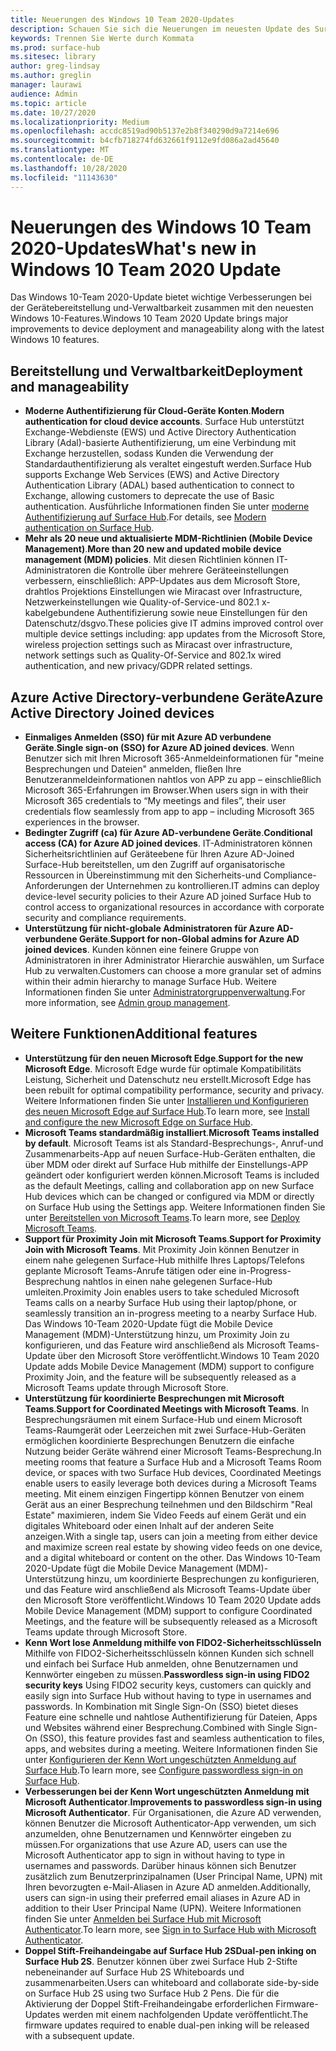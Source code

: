 ```yaml
---
title: Neuerungen des Windows 10 Team 2020-Updates
description: Schauen Sie sich die Neuerungen im neuesten Update des Surface Hub-Betriebssystems, Windows 10 Team 2020-Update, an.
keywords: Trennen Sie Werte durch Kommata
ms.prod: surface-hub
ms.sitesec: library
author: greg-lindsay
ms.author: greglin
manager: laurawi
audience: Admin
ms.topic: article
ms.date: 10/27/2020
ms.localizationpriority: Medium
ms.openlocfilehash: accdc8519ad90b5137e2b8f340290d9a7214e696
ms.sourcegitcommit: b4cfb718274fd632661f9112e9fd086a2ad45640
ms.translationtype: MT
ms.contentlocale: de-DE
ms.lasthandoff: 10/28/2020
ms.locfileid: "11143630"
---
```

# <span data-ttu-id="68aab-104">Neuerungen des Windows 10 Team 2020-Updates</span><span class="sxs-lookup"><span data-stu-id="68aab-104">What's new in Windows 10 Team 2020 Update</span></span>

<span data-ttu-id="68aab-105">Das Windows 10-Team 2020-Update bietet wichtige Verbesserungen bei der Gerätebereitstellung und-Verwaltbarkeit zusammen mit den neuesten Windows 10-Features.</span><span class="sxs-lookup"><span data-stu-id="68aab-105">Windows 10 Team 2020 Update brings major improvements to device deployment and manageability along with the latest Windows 10 features.</span></span>

##  <span data-ttu-id="68aab-106">Bereitstellung und Verwaltbarkeit</span><span class="sxs-lookup"><span data-stu-id="68aab-106">Deployment and manageability</span></span>

- <span data-ttu-id="68aab-107">**Moderne Authentifizierung für Cloud-Geräte Konten**.</span><span class="sxs-lookup"><span data-stu-id="68aab-107">**Modern authentication for cloud device accounts**.</span></span> <span data-ttu-id="68aab-108">Surface Hub unterstützt Exchange-Webdienste (EWS) und Active Directory Authentication Library (Adal)-basierte Authentifizierung, um eine Verbindung mit Exchange herzustellen, sodass Kunden die Verwendung der Standardauthentifizierung als veraltet eingestuft werden.</span><span class="sxs-lookup"><span data-stu-id="68aab-108">Surface Hub supports Exchange Web Services (EWS) and Active Directory Authentication Library (ADAL) based authentication to connect to Exchange, allowing customers to deprecate the use of Basic authentication.</span></span> <span data-ttu-id="68aab-109">Ausführliche Informationen finden Sie unter [moderne Authentifizierung auf Surface Hub](https://docs.microsoft.com/surface-hub/surface-hub-modern-auth).</span><span class="sxs-lookup"><span data-stu-id="68aab-109">For details, see [Modern authentication on Surface Hub](https://docs.microsoft.com/surface-hub/surface-hub-modern-auth).</span></span>
- <span data-ttu-id="68aab-110">**Mehr als 20 neue und aktualisierte MDM-Richtlinien (Mobile Device Management)**.</span><span class="sxs-lookup"><span data-stu-id="68aab-110">**More than 20 new and updated mobile device management (MDM) policies**.</span></span>      <span data-ttu-id="68aab-111">Mit diesen Richtlinien können IT-Administratoren die Kontrolle über mehrere Geräteeinstellungen verbessern, einschließlich: APP-Updates aus dem Microsoft Store, drahtlos Projektions Einstellungen wie Miracast over Infrastructure, Netzwerkeinstellungen wie Quality-of-Service-und 802.1 x-kabelgebundene Authentifizierung sowie neue Einstellungen für den Datenschutz/dsgvo.</span><span class="sxs-lookup"><span data-stu-id="68aab-111">These policies give IT admins improved control over multiple device settings including: app updates from the Microsoft Store, wireless projection settings such as Miracast over infrastructure, network settings such as Quality-Of-Service and 802.1x wired authentication, and new privacy/GDPR related settings.</span></span>

##  <span data-ttu-id="68aab-112">Azure Active Directory-verbundene Geräte</span><span class="sxs-lookup"><span data-stu-id="68aab-112">Azure Active Directory Joined devices</span></span>

- <span data-ttu-id="68aab-113">**Einmaliges Anmelden (SSO) für mit Azure AD verbundene Geräte**.</span><span class="sxs-lookup"><span data-stu-id="68aab-113">**Single sign-on (SSO) for Azure AD joined devices**.</span></span> <span data-ttu-id="68aab-114">Wenn Benutzer sich mit Ihren Microsoft 365-Anmeldeinformationen für "meine Besprechungen und Dateien" anmelden, fließen Ihre Benutzeranmeldeinformationen nahtlos von APP zu app – einschließlich Microsoft 365-Erfahrungen im Browser.</span><span class="sxs-lookup"><span data-stu-id="68aab-114">When users sign in with their Microsoft 365 credentials to “My meetings and files”, their user credentials flow seamlessly from app to app – including Microsoft 365 experiences in the browser.</span></span>
- <span data-ttu-id="68aab-115">**Bedingter Zugriff (ca) für Azure AD-verbundene Geräte**.</span><span class="sxs-lookup"><span data-stu-id="68aab-115">**Conditional access (CA) for Azure AD joined devices**.</span></span>       <span data-ttu-id="68aab-116">IT-Administratoren können Sicherheitsrichtlinien auf Geräteebene für Ihren Azure AD-Joined Surface-Hub bereitstellen, um den Zugriff auf organisatorische Ressourcen in Übereinstimmung mit den Sicherheits-und Compliance-Anforderungen der Unternehmen zu kontrollieren.</span><span class="sxs-lookup"><span data-stu-id="68aab-116">IT admins can deploy device-level security policies to their Azure AD joined Surface Hub to control access to organizational resources in accordance with corporate security and compliance requirements.</span></span>
- <span data-ttu-id="68aab-117">**Unterstützung für nicht-globale Administratoren für Azure AD-verbundene Geräte**.</span><span class="sxs-lookup"><span data-stu-id="68aab-117">**Support for non-Global admins for Azure AD joined devices**.</span></span>       <span data-ttu-id="68aab-118">Kunden können eine feinere Gruppe von Administratoren in ihrer Administrator Hierarchie auswählen, um Surface Hub zu verwalten.</span><span class="sxs-lookup"><span data-stu-id="68aab-118">Customers can choose a more granular set of admins within their admin hierarchy to manage Surface Hub.</span></span> <span data-ttu-id="68aab-119">Weitere Informationen finden Sie unter [Administratorgruppenverwaltung](https://docs.microsoft.com/surface-hub/admin-group-management-for-surface-hub).</span><span class="sxs-lookup"><span data-stu-id="68aab-119">For more information, see [Admin group management](https://docs.microsoft.com/surface-hub/admin-group-management-for-surface-hub).</span></span>


## <span data-ttu-id="68aab-120">Weitere Funktionen</span><span class="sxs-lookup"><span data-stu-id="68aab-120">Additional features</span></span>


- <span data-ttu-id="68aab-121">**Unterstützung für den neuen Microsoft Edge**.</span><span class="sxs-lookup"><span data-stu-id="68aab-121">**Support for the new Microsoft Edge**.</span></span> <span data-ttu-id="68aab-122">Microsoft Edge wurde für optimale Kompatibilitäts Leistung, Sicherheit und Datenschutz neu erstellt.</span><span class="sxs-lookup"><span data-stu-id="68aab-122">Microsoft Edge has been rebuilt for optimal compatibility performance, security and privacy.</span></span> <span data-ttu-id="68aab-123">Weitere Informationen finden Sie unter [Installieren und Konfigurieren des neuen Microsoft Edge auf Surface Hub](https://docs.microsoft.com/surface-hub/surface-hub-install-chromium-edge).</span><span class="sxs-lookup"><span data-stu-id="68aab-123">To learn more, see [Install and configure the new Microsoft Edge on Surface Hub](https://docs.microsoft.com/surface-hub/surface-hub-install-chromium-edge).</span></span>
- <span data-ttu-id="68aab-124">**Microsoft Teams standardmäßig installiert**.</span><span class="sxs-lookup"><span data-stu-id="68aab-124">**Microsoft Teams installed by default**.</span></span>        <span data-ttu-id="68aab-125">Microsoft Teams ist als Standard-Besprechungs-, Anruf-und Zusammenarbeits-App auf neuen Surface-Hub-Geräten enthalten, die über MDM oder direkt auf Surface Hub mithilfe der Einstellungs-APP geändert oder konfiguriert werden können.</span><span class="sxs-lookup"><span data-stu-id="68aab-125">Microsoft Teams is included as the default Meetings, calling and collaboration app on new Surface Hub devices which can be changed or configured via MDM or directly on Surface Hub using the Settings app.</span></span> <span data-ttu-id="68aab-126">Weitere Informationen finden Sie unter [Bereitstellen von Microsoft Teams](https://docs.microsoft.com/MicrosoftTeams/teams-surface-hub).</span><span class="sxs-lookup"><span data-stu-id="68aab-126">To learn more, see [Deploy Microsoft Teams](https://docs.microsoft.com/MicrosoftTeams/teams-surface-hub).</span></span>
- <span data-ttu-id="68aab-127">**Support für Proximity Join mit Microsoft Teams**.</span><span class="sxs-lookup"><span data-stu-id="68aab-127">**Support for Proximity Join with Microsoft Teams**.</span></span>  <span data-ttu-id="68aab-128">Mit Proximity Join können Benutzer in einem nahe gelegenen Surface-Hub mithilfe Ihres Laptops/Telefons geplante Microsoft Teams-Anrufe tätigen oder eine in-Progress-Besprechung nahtlos in einen nahe gelegenen Surface-Hub umleiten.</span><span class="sxs-lookup"><span data-stu-id="68aab-128">Proximity Join enables users to take scheduled Microsoft Teams calls on a nearby Surface Hub using their laptop/phone, or seamlessly transition an in-progress meeting to a nearby Surface Hub.</span></span> <span data-ttu-id="68aab-129">Das Windows 10-Team 2020-Update fügt die Mobile Device Management (MDM)-Unterstützung hinzu, um Proximity Join zu konfigurieren, und das Feature wird anschließend als Microsoft Teams-Update über den Microsoft Store veröffentlicht.</span><span class="sxs-lookup"><span data-stu-id="68aab-129">Windows 10 Team 2020 Update adds Mobile Device Management (MDM) support to configure Proximity Join, and the feature will be subsequently released as a Microsoft Teams update through Microsoft Store.</span></span>
- <span data-ttu-id="68aab-130">**Unterstützung für koordinierte Besprechungen mit Microsoft Teams**.</span><span class="sxs-lookup"><span data-stu-id="68aab-130">**Support for Coordinated Meetings with Microsoft Teams**.</span></span> <span data-ttu-id="68aab-131">In Besprechungsräumen mit einem Surface-Hub und einem Microsoft Teams-Raumgerät oder Leerzeichen mit zwei Surface-Hub-Geräten ermöglichen koordinierte Besprechungen Benutzern die einfache Nutzung beider Geräte während einer Microsoft Teams-Besprechung.</span><span class="sxs-lookup"><span data-stu-id="68aab-131">In meeting rooms that feature a Surface Hub and a Microsoft Teams Room device, or spaces with two Surface Hub devices, Coordinated Meetings enable users to easily leverage both devices during a Microsoft Teams meeting.</span></span> <span data-ttu-id="68aab-132">Mit einem einzigen Fingertipp können Benutzer von einem Gerät aus an einer Besprechung teilnehmen und den Bildschirm "Real Estate" maximieren, indem Sie Video Feeds auf einem Gerät und ein digitales Whiteboard oder einen Inhalt auf der anderen Seite anzeigen.</span><span class="sxs-lookup"><span data-stu-id="68aab-132">With a single tap, users can join a meeting from either device and maximize screen real estate by showing video feeds on one device, and a digital whiteboard or content on the other.</span></span> <span data-ttu-id="68aab-133">Das Windows 10-Team 2020-Update fügt die Mobile Device Management (MDM)-Unterstützung hinzu, um koordinierte Besprechungen zu konfigurieren, und das Feature wird anschließend als Microsoft Teams-Update über den Microsoft Store veröffentlicht.</span><span class="sxs-lookup"><span data-stu-id="68aab-133">Windows 10 Team 2020 Update adds Mobile Device Management (MDM) support to configure Coordinated Meetings, and the feature will be subsequently released as a Microsoft Teams update through Microsoft Store.</span></span>
- <span data-ttu-id="68aab-134">**Kenn Wort lose Anmeldung mithilfe von FIDO2-Sicherheitsschlüsseln**     Mithilfe von FIDO2-Sicherheitsschlüsseln können Kunden sich schnell und einfach bei Surface Hub anmelden, ohne Benutzernamen und Kennwörter eingeben zu müssen.</span><span class="sxs-lookup"><span data-stu-id="68aab-134">**Passwordless sign-in using FIDO2 security keys**     Using FIDO2 security keys, customers can quickly and easily sign into Surface Hub without having to type in usernames and passwords.</span></span> <span data-ttu-id="68aab-135">In Kombination mit Single Sign-On (SSO) bietet dieses Feature eine schnelle und nahtlose Authentifizierung für Dateien, Apps und Websites während einer Besprechung.</span><span class="sxs-lookup"><span data-stu-id="68aab-135">Combined with Single Sign-On (SSO), this feature provides fast and seamless authentication to files, apps, and websites during a meeting.</span></span> <span data-ttu-id="68aab-136">Weitere Informationen finden Sie unter [Konfigurieren der Kenn Wort ungeschützten Anmeldung auf Surface Hub](https://docs.microsoft.com/surface-hub/surface-hub-2s-phone-authenticate).</span><span class="sxs-lookup"><span data-stu-id="68aab-136">To learn more, see [Configure passwordless sign-in on Surface Hub](https://docs.microsoft.com/surface-hub/surface-hub-2s-phone-authenticate).</span></span>
- <span data-ttu-id="68aab-137">**Verbesserungen bei der Kenn Wort ungeschützten Anmeldung mit Microsoft Authenticator**.</span><span class="sxs-lookup"><span data-stu-id="68aab-137">**Improvements to passwordless sign-in using Microsoft Authenticator**.</span></span>  <span data-ttu-id="68aab-138">Für Organisationen, die Azure AD verwenden, können Benutzer die Microsoft Authenticator-App verwenden, um sich anzumelden, ohne Benutzernamen und Kennwörter eingeben zu müssen.</span><span class="sxs-lookup"><span data-stu-id="68aab-138">For organizations that use Azure AD, users can use the Microsoft Authenticator app to sign in without having to type in usernames and passwords.</span></span> <span data-ttu-id="68aab-139">Darüber hinaus können sich Benutzer zusätzlich zum Benutzerprinzipalnamen (User Principal Name, UPN) mit Ihren bevorzugten e-Mail-Aliasen in Azure AD anmelden.</span><span class="sxs-lookup"><span data-stu-id="68aab-139">Additionally, users can sign-in using their preferred email aliases in Azure AD in addition to their User Principal Name (UPN).</span></span> <span data-ttu-id="68aab-140">Weitere Informationen finden Sie unter [Anmelden bei Surface Hub mit Microsoft Authenticator](https://docs.microsoft.com/surface-hub/surface-hub-authenticator-app).</span><span class="sxs-lookup"><span data-stu-id="68aab-140">To learn more, see [Sign in to Surface Hub with Microsoft Authenticator](https://docs.microsoft.com/surface-hub/surface-hub-authenticator-app).</span></span>
- <span data-ttu-id="68aab-141">**Doppel Stift-Freihandeingabe auf Surface Hub 2S**</span><span class="sxs-lookup"><span data-stu-id="68aab-141">**Dual-pen inking on Surface Hub 2S**.</span></span>   <span data-ttu-id="68aab-142">Benutzer können über zwei Surface Hub 2-Stifte nebeneinander auf Surface Hub 2S Whiteboards und zusammenarbeiten.</span><span class="sxs-lookup"><span data-stu-id="68aab-142">Users can whiteboard and collaborate side-by-side on Surface Hub 2S using two Surface Hub 2 Pens.</span></span> <span data-ttu-id="68aab-143">Die für die Aktivierung der Doppel Stift-Freihandeingabe erforderlichen Firmware-Updates werden mit einem nachfolgenden Update veröffentlicht.</span><span class="sxs-lookup"><span data-stu-id="68aab-143">The firmware updates required to enable dual-pen inking will be released with a subsequent update.</span></span>

 
 
 
